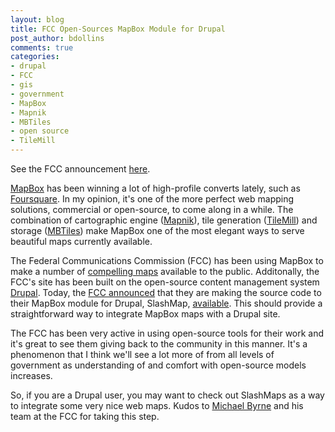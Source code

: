 ```yaml
---
layout: blog
title: FCC Open-Sources MapBox Module for Drupal
post_author: bdollins
comments: true
categories:
- drupal
- FCC
- gis
- government
- MapBox
- Mapnik
- MBTiles
- open source
- TileMill
---
```


See the FCC announcement <a href="http://www.fcc.gov/blog/opening-hood%E2%80%94and-code%E2%80%94-behind-fccgovmaps" target="_blank">here</a>.

<a href="http://mapbox.com" target="_blank">MapBox</a> has been winning a lot of high-profile converts lately, such as <a href="http://mapbox.com/blog/foursquare-switches-mapbox-streets-openstreetmap/" target="_blank">Foursquare</a>. In my opinion, it's one of the more perfect web mapping solutions, commercial or open-source, to come along in a while. The combination of cartographic engine (<a href="http://mapnik.org/" target="_blank">Mapnik</a>), tile generation (<a href="http://mapbox.com/tilemill/" target="_blank">TileMill</a>) and storage (<a href="http://mapbox.com/mbtiles-spec/" target="_blank">MBTiles</a>) make MapBox one of the most elegant ways to serve beautiful maps currently available. <!--more-->

The Federal Communications Commission (FCC) has been using MapBox to make a number of <a href="http://www.fcc.gov/maps" target="_blank">compelling maps</a> available to the public. Additonally, the FCC's site has been built on the open-source content management system <a href="http://drupal.org/" target="_blank">Drupal</a>. Today, the <a href="http://www.fcc.gov/blog/opening-hood%E2%80%94and-code%E2%80%94-behind-fccgovmaps" target="_blank">FCC announced</a> that they are making the source code to their MapBox module for Drupal, SlashMap, <a href="http://drupal.org/project/slashmaps" target="_blank">available</a>. This should provide a straightforward way to integrate MapBox maps with a Drupal site. 

The FCC has been very active in using open-source tools for their work and it's great to see them giving back to the community in this manner. It's a phenomenon that I think we'll see a lot more of from all levels of government as understanding of and comfort with open-source models increases.

So, if you are a Drupal user, you may want to check out SlashMaps as a way to integrate some very nice web maps. Kudos to <a href="http://twitter.com/byrne_tweets" target="_blank">Michael Byrne</a> and his team at the FCC for taking this step.